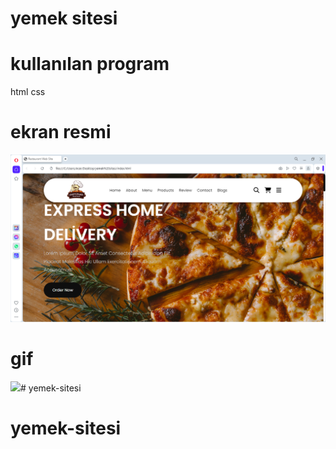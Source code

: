 # yemek sitesi

# kullanılan program
html css

# ekran resmi 
 ![](images/yemek%20sitesi%20resim.png)


# gif

![](images/yemek%20sitesi.gif)# yemek-sitesi
# yemek-sitesi
